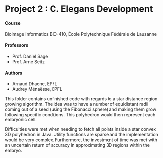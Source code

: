 # Project 2 : C. Elegans Development

#### Course

Bioimage Informatics BIO-410, École Polytechnique Fédérale de Lausanne

#### Professors
- Prof. Daniel Sage
- Prof. Arne Seitz

#### Authors
- Arnaud Dhaene, EPFL
- Audrey Ménaësse, EPFL

This folder contains unfinished code with regards to a star distance region growing algorithm. The idea was to have a number of equidistant radii coming out of a seed (using the Fibonacci sphere) and making them grow following specific conditions. This polyhedron would then represent each embryonic cell.

Difficulties were met when needing to fetch all points inside a star convex 3D polyhedron in Java. Utility functions are sparse and the implementation would be very complex. Furthermore, the investment of time was met with an uncertain return of accuracy in approximating 3D regions within the embryo.
